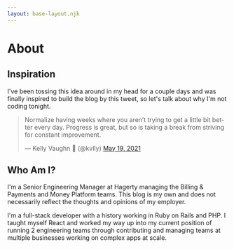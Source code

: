 ```yaml
--- 
layout: base-layout.njk
---
```

# About
## Inspiration
I've been tossing this idea around in my head for a couple days and was finally inspired to build the blog by this tweet, so let's talk about why I'm not coding tonight.

<blockquote class="twitter-tweet"><p lang="en" dir="ltr">Normalize having weeks where you aren’t trying to get a little bit better every day. Progress is great, but so is taking a break from striving for constant improvement.</p>&mdash; Kelly Vaughn 🐞 (@kvlly) <a href="https://twitter.com/kvlly/status/1395153003938725892?ref_src=twsrc%5Etfw">May 19, 2021</a></blockquote> <script async src="https://platform.twitter.com/widgets.js" charset="utf-8"></script>

## Who Am I?
I'm a Senior Engineering Manager at Hagerty managing the Billing & Payments and Money Platform teams. This blog is my own and does not necessarily reflect the thoughts and opinions of my employer.

I'm a full-stack developer with a history working in Ruby on Rails and PHP. I taught myself React and worked my way up into my current position of running 2 engineering teams through contributing and managing teams at multiple businesses working on complex apps at scale.
